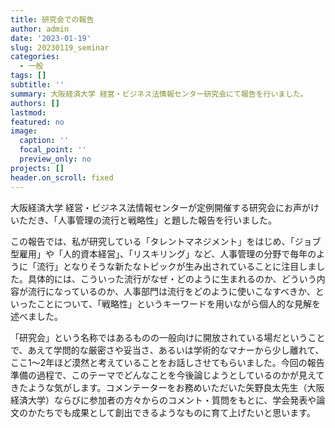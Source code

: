 ```yaml
---
title: 研究会での報告
author: admin
date: '2023-01-19'
slug: 20230119_seminar
categories:
  - 一般
tags: []
subtitle: ''
summary: 大阪経済大学 経営・ビジネス法情報センター研究会にて報告を行いました。
authors: []
lastmod: 
featured: no
image:
  caption: ''
  focal_point: ''
  preview_only: no
projects: []
header.on_scroll: fixed
---
```


大阪経済大学 経営・ビジネス法情報センターが定例開催する研究会にお声がけいただき、「人事管理の流行と戦略性」と題した報告を行いました。

この報告では、私が研究している「タレントマネジメント」をはじめ、「ジョブ型雇用」や「人的資本経営」、「リスキリング」など、人事管理の分野で毎年のように「流行」となりそうな新たなトピックが生み出されていることに注目しました。具体的には、こういった流行がなぜ・どのように生まれるのか、どういう内容が流行になっているのか、人事部門は流行をどのように使いこなすべきか、といったことについて、「戦略性」というキーワードを用いながら個人的な見解を述べました。

「研究会」という名称ではあるものの一般向けに開放されている場だということで、あえて学問的な厳密さや妥当さ、あるいは学術的なマナーから少し離れて、ここ1～2年ほど漠然と考えていることをお話しさせてもらいました。今回の報告準備の過程で、このテーマでどんなことを今後論じようとしているのかが見えてきたような気がします。コメンテーターをお務めいただいた矢野良太先生（大阪経済大学）ならびに参加者の方々からのコメント・質問をもとに、学会発表や論文のかたちでも成果として創出できるようなものに育て上げたいと思います。